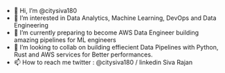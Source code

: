 - 👋 Hi, I’m @citysiva180
- 👀 I’m interested in Data Analytics, Machine Learning, DevOps and Data Engineering 
- 🌱 I’m currently preparing to become AWS Data Engineer building amazing pipelines for ML engineers 
- 💞️ I’m looking to collab on building effiecient Data Pipelines with Python, Rust and AWS services for Better performances.
- 📫 How to reach me twitter : @citysiva180 / linkedin Siva Rajan

<!---
citysiva180/citysiva180 is a ✨ special ✨ repository because its `README.md` (this file) appears on your GitHub profile.
You can click the Preview link to take a look at your changes.
--->
